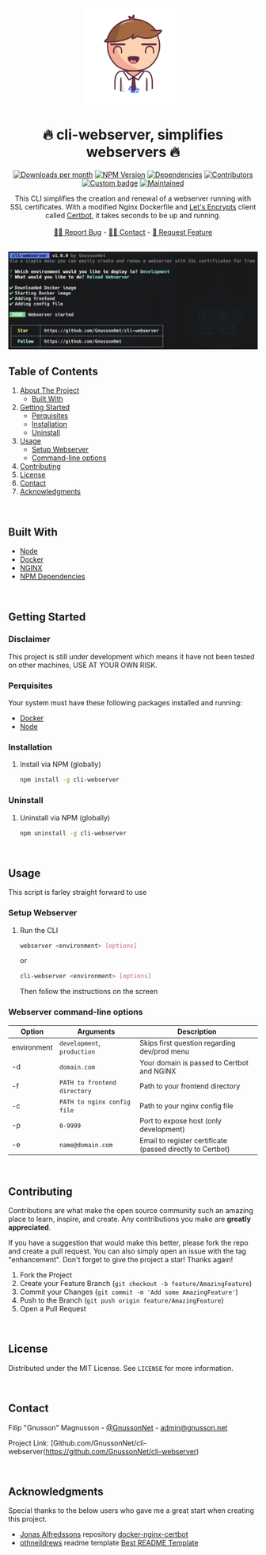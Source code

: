 <br />
<div align="center">
  <a href="https://github.com/GnussonNet/cli-webserver">
  <img src="https://github.com/GnussonNet/cli-webserver/blob/master/.github/logo.svg" alt="logo" width="200" height="200">
  </a>

  <h1 align="center">🔥 cli-webserver, simplifies webservers 🔥</h1>

  <p align="center">
		<a href="https://github.com/GnussonNet/cli-webserver/graphs/contributors"><img alt="Downloads per month" src="https://img.shields.io/github/contributors/GnussonNet/cli-webserver.svg?style=for-the-badge"/></a>
<a href="https://github.com/GnussonNet/cli-webserver/network/members"><img alt="NPM Version" src="https://img.shields.io/github/forks/GnussonNet/cli-webserver.svg?style=for-the-badge"/></a>
<a href="https://github.com/GnussonNet/cli-webserver/stargazers"><img alt="Dependencies" src="https://img.shields.io/github/stars/GnussonNet/cli-webserver.svg?style=for-the-badge"></a>
<a href="https://github.com/GnussonNet/cli-webserver/issues"><img alt="Contributors" src="https://img.shields.io/github/issues/GnussonNet/cli-webserver.svg?style=for-the-badge"/></a>
<a href="https://github.com/GnussonNet/cli-webserver/blob/master/LICENSE"><img alt="Custom badge" src="https://img.shields.io/github/license/GnussonNet/cli-webserver.svg?style=for-the-badge"/></a>
<a href="https://linkedin.com/in/gnussonnet"><img alt="Maintained" src="https://img.shields.io/badge/-LinkedIn-black.svg?style=for-the-badge&logo=linkedin&colorB=555"/></a>
	</p>

  <p align="center">
    This CLI simplifies the creation and renewal of a webserver running with SSL certificates. With a modified Nginx Dockerfile and <a href="https://letsencrypt.org/">Let's Encrypts</a> client called <a href="https://github.com/certbot/certbot">Certbot</a>, it takes seconds to be up and running.
    <br />
    <br />
    <a href="https://github.com/GnussonNet/cli-webserver/issues/new?assignees=&labels=&template=bug_report.md">🕵🏽 Report Bug</a>
    -
    <a href="#contact">✍🏼 Contact</a>
    -
    <a href="https://github.com/GnussonNet/cli-webserverissues/new?assignees=&labels=&template=feature_request.md">🙇 Request Feature</a>
  </p>
</div>

<br />

<img title="Product Screenshot" alt="Product screenshot" src="https://github.com/GnussonNet/cli-webserver/blob/master/.github/preview.png">

<br />

## Table of Contents
<ol>
  <li>
    <a href="#cli-webserver-with-ssl">About The Project</a>
    <ul>
      <li><a href="#built-with">Built With</a></li>
    </ul>
  </li>
  <li>
    <a href="#getting-started">Getting Started</a>
    <ul>
      <li><a href="#perquisites">Perquisites</a></li>
      <li><a href="#installation">Installation</a></li>
      <li><a href="#uninstall">Uninstall</a></li>
    </ul>
  </li>
  <li>
    <a href="#usage">Usage</a>
    <ul>
      <li><a href="#setup-webserver">Setup Webserver</a></li>
      <li><a href="#webserver-command-line-options">Command-line options</a></li>
    </ul>
  </li>
  <li><a href="#contributing">Contributing</a></li>
  <li><a href="#license">License</a></li>
  <li><a href="#contact">Contact</a></li>
  <li><a href="#acknowledgments">Acknowledgments</a></li>
</ol>

<br />

## Built With
* [Node](https://nodejs.org)
* [Docker](https://www.docker.com/)
* [NGINX](https://nginx.org/)
* [NPM Dependencies](hhttps://www.npmjs.com/package/cli-webserver)

<br />

## Getting Started
### Disclaimer
This project is still under development which means it have not been tested on other machines, USE AT YOUR OWN RISK.

### Perquisites
Your system must have these following packages installed and running:

* [Docker](https://www.docker.com)
* [Node](https://nodejs.org)

### Installation
1. Install via NPM (globally)
   ```sh
   npm install -g cli-webserver
   ```
   
### Uninstall
1. Uninstall via NPM (globally)
   ```sh
   npm uninstall -g cli-webserver
   ```

<br />

## Usage
This script is farley straight forward to use

### Setup Webserver
1. Run the CLI
   ```sh
   webserver <environment> [options]
   ```
   or
   ```sh
   cli-webserver <environment> [options]
   ```

   Then follow the instructions on the screen

### Webserver command-line options
Option | Arguments  | Description
---|---|---
environment | `development`, `production` | Skips first question regarding dev/prod menu | null
-d | `domain.com` | Your domain is passed to Certbot and NGINX | null
-f | `PATH to frontend directory` | Path to your frontend directory | null
-c | `PATH to nginx config file` | Path to your nginx config file | null
-p | `0-9999` | Port to expose host (only development) | null
-e | `name@domain.com` | Email to register certificate (passed directly to Certbot) | null


<br />

## Contributing
Contributions are what make the open source community such an amazing place to learn, inspire, and create. Any contributions you make are **greatly appreciated**.

If you have a suggestion that would make this better, please fork the repo and create a pull request. You can also simply open an issue with the tag "enhancement".
Don't forget to give the project a star! Thanks again!

1. Fork the Project
2. Create your Feature Branch (`git checkout -b feature/AmazingFeature`)
3. Commit your Changes (`git commit -m 'Add some AmazingFeature'`)
4. Push to the Branch (`git push origin feature/AmazingFeature`)
5. Open a Pull Request

<br />

## License
Distributed under the MIT License. See `LICENSE` for more information.

<br />

## Contact
Filip "Gnusson" Magnusson - [@GnussonNet](https://twitter.com/GnussonNet) - admin@gnusson.net

Project Link: [Github.com/GnussonNet/cli-webserver(https://github.com/GnussonNet/cli-webserver)

<br />

## Acknowledgments
Special thanks to the below users who gave me a great start when creating this project.

* [Jonas Alfredssons](https://github.com/JonasAlfredsson) repository [docker-nginx-certbot](https://github.com/JonasAlfredsson/docker-nginx-certbot/blob/master/src/Dockerfile-alpine)
* [othneildrews](https://github.com/othneildrew) readme template [Best README Template](https://github.com/othneildrew/Best-README-Template)